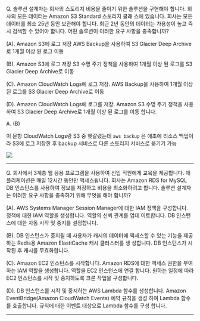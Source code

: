 Q. 솔루션 설계자는 회사의 스토리지 비용을 줄이기 위한 솔루션을 구현해야 합니다. 회사의 모든 데이터는 Amazon S3 Standard 스토리지 클래 스에 있습니다. 회사는 모든 데이터를 최소 25년 동안 보관해야 합니다. 최근 2년 동안의 데이터는 가용성이 높고 즉시 검색할 수 있어야 합니다. 어떤 솔루션이 이러한 요구 사항을 충족합니까?

(A). Amazon S3에 로그 저장 AWS Backup을 사용하여 S3 Glacier Deep Archive로 1개월 이상 된 로그 이동 

(B). Amazon S3에 로그 저장 S3 수명 주기 정책을 사용하여 1개월 이상 된 로그를 S3 Glacier Deep Archive로 이동 

(C). Amazon CloudWatch Logs에 로그 저장. AWS Backup을 사용하여 1개월 이상 된 로그를 S3 Glacier Deep Archive로 이동 

(D). Amazon CloudWatch Logs에 로그를 저장. Amazon S3 수명 주기 정책을 사용하여 S3 Glacier Deep Archive로 1개월 이상 된 로그를 이동 합니다.

A. (B)

이 문항 CloudWatch Logs랑 S3 중 헷갈렸는데 `aws backup` 은 애초에 리소스 백업이라 S3에 로그 저장한 후 backup 서비스로 다른 스토리지 서비스로 옮기기 가능

![](https://i.imgur.com/tQY1cqO.png)

---

Q. 회사에서 3계층 웹 응용 프로그램을 사용하여 신입 직원에게 교육을 제공합니다. 애플리케이션은 매일 12시간 동안만 액세스됩니다. 회사는 Amazon RDS for MySQL DB 인스턴스를 사용하여 정보를 저장하고 비용을 최소화하려고 합니다. 솔루션 설계자는 이러한 요구 사항을 충족하기 위해 무엇을 해야 합니까?

(A). AWS Systems Manager Session Manager에 대한 IAM 정책을 구성합니다. 정책에 대한 IAM 역할을 생성합니다. 역할의 신뢰 관계를 업데 이트합니다. DB 인스턴스에 대한 자동 시작 및 중지를 설정합니다. 

(B). DB 인스턴스가 중지될 때 사용자가 캐시의 데이터에 액세스할 수 있는 기능을 제공하는 Redis용 Amazon ElastiCache 캐시 클러스터를 생 성합니다. DB 인스턴스가 시작된 후 캐시를 무효화합니다. 

(C). Amazon EC2 인스턴스를 시작합니다. Amazon RDS에 대한 액세스 권한을 부여하는 IAM 역할을 생성합니다. 역할을 EC2 인스턴스에 연결 합니다. 원하는 일정에 따라 EC2 인스턴스를 시작 및 중지하도록 크론 작업을 구성합니다. 

(D). DB 인스턴스를 시작 및 중지하는 AWS Lambda 함수를 생성합니다. Amazon EventBridge(Amazon CloudWatch Events) 예약 규칙을 생성 하여 Lambda 함수를 호출합니다. 규칙에 대한 이벤트 대상으로 Lambda 함수를 구성 합니다.

---


<!--stackedit_data:
eyJoaXN0b3J5IjpbOTY4MjUyMTU2LC0xMjYyNjU1NDA1LC0yNj
E2OTQ4XX0=
-->